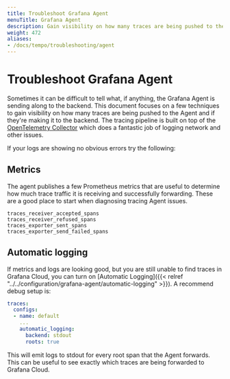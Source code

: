 ```yaml
---
title: Troubleshoot Grafana Agent
menuTitle: Grafana Agent
description: Gain visibility on how many traces are being pushed to the Agent and if they are making it to the Tempo backend.
weight: 472
aliases:
- /docs/tempo/troubleshooting/agent
---
```


# Troubleshoot Grafana Agent

Sometimes it can be difficult to tell what, if anything, the Grafana Agent is sending along to the backend. This document focuses
on a few techniques to gain visibility on how many traces are being pushed to the Agent and if they're making it to the
backend. The tracing pipeline is built on top of the [OpenTelemetry Collector](https://github.com/open-telemetry/opentelemetry-collector) which
does a fantastic job of logging network and other issues.

If your logs are showing no obvious errors try the following:

## Metrics

The agent publishes a few Prometheus metrics that are useful to determine how much trace traffic it is receiving and successfully forwarding. These
are a good place to start when diagnosing tracing Agent issues.

```
traces_receiver_accepted_spans
traces_receiver_refused_spans
traces_exporter_sent_spans
traces_exporter_send_failed_spans
```

## Automatic logging

If metrics and logs are looking good, but you are still unable to find traces in Grafana Cloud, you can turn on [Automatic Logging]({{< relref "../../configuration/grafana-agent/automatic-logging" >}}). A recommend debug setup is:

```yaml
traces:
  configs:
  - name: default
    ...
    automatic_logging:
      backend: stdout
      roots: true
```

This will emit logs to stdout for every root span that the Agent forwards. This can be useful to see exactly which traces are being forwarded to Grafana
Cloud.